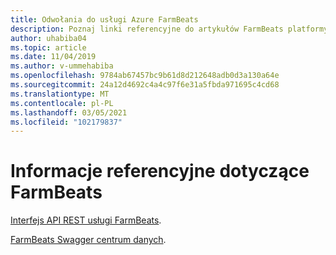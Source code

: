 ```yaml
---
title: Odwołania do usługi Azure FarmBeats
description: Poznaj linki referencyjne do artykułów FarmBeats platformy Azure, takich jak interfejs API REST FarmBeats i FarmBeats struktury Swagger centrum danych.
author: uhabiba04
ms.topic: article
ms.date: 11/04/2019
ms.author: v-ummehabiba
ms.openlocfilehash: 9784ab67457bc9b61d8d212648adb0d3a130a64e
ms.sourcegitcommit: 24a12d4692c4a4c97f6e31a5fbda971695c4cd68
ms.translationtype: MT
ms.contentlocale: pl-PL
ms.lasthandoff: 03/05/2021
ms.locfileid: "102179837"
---
```

# <a name="reference-information-for-farmbeats"></a>Informacje referencyjne dotyczące FarmBeats

[Interfejs API REST usługi FarmBeats](rest-api-in-azure-farmbeats.md).

[FarmBeats Swagger centrum danych](https://aka.ms/FarmBeatsDatahubSwagger).
